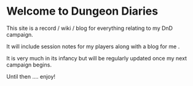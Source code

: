 # Welcome to Dungeon Diaries

This site is a record / wiki / blog for everything relating to my DnD campaign.

It will include session notes for my players along with a blog for me .

It is very much in its infancy but will be regularly updated once my next campaign begins.

Until then .... enjoy!

